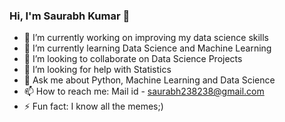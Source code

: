 ### Hi, I'm Saurabh Kumar 👋

<!--
**NIKsaurabh/NIKsaurabh** is a ✨ _special_ ✨ repository because its `README.md` (this file) appears on your GitHub profile.
-->
- 🔭 I’m currently working on improving my data science skills
- 🌱 I’m currently learning Data Science and Machine Learning
- 👯 I’m looking to collaborate on Data Science Projects
- 🤔 I’m looking for help with Statistics
- 💬 Ask me about Python, Machine Learning and Data Science
- 📫 How to reach me: Mail id - saurabh238238@gmail.com
- ⚡ Fun fact: I know all the memes;)
<!--
- 😄 Pronouns: ...**
-->

